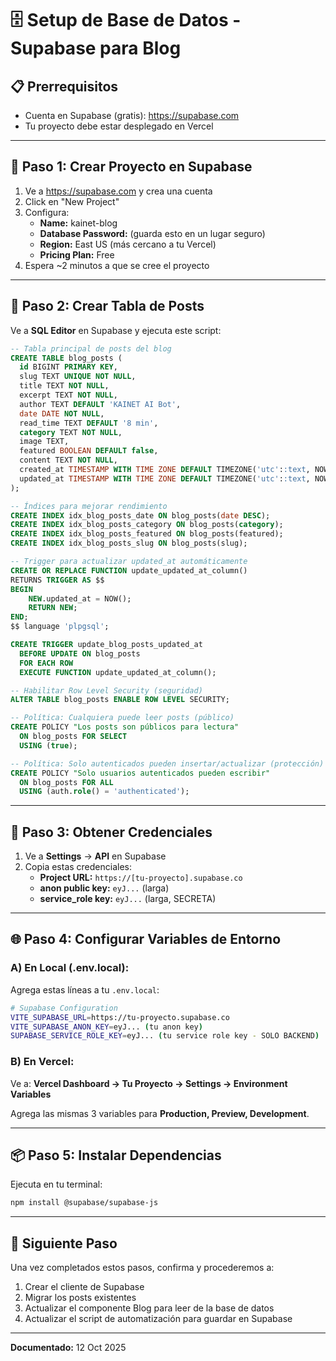 # 🗄️ Setup de Base de Datos - Supabase para Blog

## 📋 Prerrequisitos

- Cuenta en Supabase (gratis): https://supabase.com
- Tu proyecto debe estar desplegado en Vercel

---

## 🚀 Paso 1: Crear Proyecto en Supabase

1. Ve a https://supabase.com y crea una cuenta
2. Click en "New Project"
3. Configura:
   - **Name:** kainet-blog
   - **Database Password:** (guarda esto en un lugar seguro)
   - **Region:** East US (más cercano a tu Vercel)
   - **Pricing Plan:** Free
4. Espera ~2 minutos a que se cree el proyecto

---

## 🔧 Paso 2: Crear Tabla de Posts

Ve a **SQL Editor** en Supabase y ejecuta este script:

```sql
-- Tabla principal de posts del blog
CREATE TABLE blog_posts (
  id BIGINT PRIMARY KEY,
  slug TEXT UNIQUE NOT NULL,
  title TEXT NOT NULL,
  excerpt TEXT NOT NULL,
  author TEXT DEFAULT 'KAINET AI Bot',
  date DATE NOT NULL,
  read_time TEXT DEFAULT '8 min',
  category TEXT NOT NULL,
  image TEXT,
  featured BOOLEAN DEFAULT false,
  content TEXT NOT NULL,
  created_at TIMESTAMP WITH TIME ZONE DEFAULT TIMEZONE('utc'::text, NOW()) NOT NULL,
  updated_at TIMESTAMP WITH TIME ZONE DEFAULT TIMEZONE('utc'::text, NOW()) NOT NULL
);

-- Índices para mejorar rendimiento
CREATE INDEX idx_blog_posts_date ON blog_posts(date DESC);
CREATE INDEX idx_blog_posts_category ON blog_posts(category);
CREATE INDEX idx_blog_posts_featured ON blog_posts(featured);
CREATE INDEX idx_blog_posts_slug ON blog_posts(slug);

-- Trigger para actualizar updated_at automáticamente
CREATE OR REPLACE FUNCTION update_updated_at_column()
RETURNS TRIGGER AS $$
BEGIN
    NEW.updated_at = NOW();
    RETURN NEW;
END;
$$ language 'plpgsql';

CREATE TRIGGER update_blog_posts_updated_at 
  BEFORE UPDATE ON blog_posts 
  FOR EACH ROW 
  EXECUTE FUNCTION update_updated_at_column();

-- Habilitar Row Level Security (seguridad)
ALTER TABLE blog_posts ENABLE ROW LEVEL SECURITY;

-- Política: Cualquiera puede leer posts (público)
CREATE POLICY "Los posts son públicos para lectura"
  ON blog_posts FOR SELECT
  USING (true);

-- Política: Solo autenticados pueden insertar/actualizar (protección)
CREATE POLICY "Solo usuarios autenticados pueden escribir"
  ON blog_posts FOR ALL
  USING (auth.role() = 'authenticated');
```

---

## 🔑 Paso 3: Obtener Credenciales

1. Ve a **Settings** → **API** en Supabase
2. Copia estas credenciales:
   - **Project URL:** `https://[tu-proyecto].supabase.co`
   - **anon public key:** `eyJ...` (larga)
   - **service_role key:** `eyJ...` (larga, SECRETA)

---

## 🌐 Paso 4: Configurar Variables de Entorno

### **A) En Local (.env.local):**

Agrega estas líneas a tu `.env.local`:

```bash
# Supabase Configuration
VITE_SUPABASE_URL=https://tu-proyecto.supabase.co
VITE_SUPABASE_ANON_KEY=eyJ... (tu anon key)
SUPABASE_SERVICE_ROLE_KEY=eyJ... (tu service role key - SOLO BACKEND)
```

### **B) En Vercel:**

Ve a: **Vercel Dashboard → Tu Proyecto → Settings → Environment Variables**

Agrega las mismas 3 variables para **Production, Preview, Development**.

---

## 📦 Paso 5: Instalar Dependencias

Ejecuta en tu terminal:

```bash
npm install @supabase/supabase-js
```

---

## 🎯 Siguiente Paso

Una vez completados estos pasos, confirma y procederemos a:
1. Crear el cliente de Supabase
2. Migrar los posts existentes
3. Actualizar el componente Blog para leer de la base de datos
4. Actualizar el script de automatización para guardar en Supabase

---

**Documentado:** 12 Oct 2025
